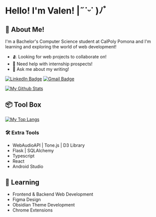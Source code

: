 # Hello! I'm Valen! |˶˙ᵕ˙ )ﾉﾞ
## 📡 About Me!        
I'm a Bachelor's Computer Science student at CalPoly Pomona and I'm learning and exploring the world of web development!                
* 🫂 Looking for web projects to collaborate on!         
* 📨 Need help with internship prospects!          
* 📝 Ask me about my writing!
  
<a href="https://www.linkedin.com/in/vdeleon-ca/"><img src="https://img.shields.io/badge/LinkedIn-blue?style=for-the-badge&logo=linkedin&logoColor=white" alt="LinkedIn Badge"/></a>
<a href="mailto:valeriedeleon4521@gmail.com"><img src="https://img.shields.io/badge/Gmail-D14836?style=for-the-badge&logo=gmail&logoColor=white" alt="Gmail Badge"/></a>

[![My Github Stats](https://github-readme-stats.vercel.app/api?username=wheatleyinabox&hide_rank=true&custom_title=My%20Github%20Stats&hide_border=true&theme=transparent&icon_color=ED9121&text_color=ffffff&title_color=ffffff&show_icons=true&hide=issues&show=prs_merged,reviews)](https://github.com/wheatleyinabox/github-readme-stats)

## 📦 Tool Box   
[![My Top Langs](https://github-readme-stats.vercel.app/api/top-langs/?username=wheatleyinabox&theme=transparent&hide=Makefile&hide_progress=true&hide_border=true&title_color=ffffff&text_color=ffffff&custom_title=Languages&langs_count=11&exclude_repo=Assembly_Code)](https://github.com/wheatleyinabox/github-readme-stats)
### 🛠 Extra Tools
* WebAudioAPI | Tone.js | D3 Library
* Flask | SQLAlchemy       
* Typescript        
* React     
* Android Studio          

## 🌱 Learning
* Frontend & Backend Web Development     
* Figma Design               
* Obsidian Theme Development  
* Chrome Extensions        
